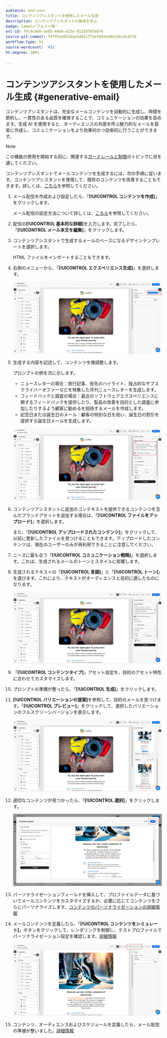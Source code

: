 ```yaml
---
audience: end-user
title: コンテンツアシスタントを使用したメール生成
description: コンテンツアシスタントの基本を学ぶ
badge: label="アルファ版"
exl-id: f6c9c940-ae85-44e6-a23e-9133df87e67e
source-git-commit: f4ffb1e033dae3d631772ef602e48e336c8c0f16
workflow-type: ht
source-wordcount: '451'
ht-degree: 100%

---
```


# コンテンツアシスタントを使用したメール生成 {#generative-email}

コンテンツアシスタントは、完全なメールコンテンツを自動的に生成し、時間を節約し、一貫性のある品質を確保することで、コミュニケーションの効果を高めます。生成 AI を使用すると、オーディエンスの共感を呼ぶ魅力的なメールを容易に作成し、コミュニケーションをより効果的かつ効率的に行うことができます。

>[!NOTE]
>
>この機能の使用を開始する前に、関連する[ガードレールと制限](generative-gs.md#guardrails-and-limitations)のトピックに目を通してください。


コンテンツアシスタントでメールコンテンツを生成するには、次の手順に従います。コンテンツアシスタントを使用して、既存のコンテンツを改善することもできます。詳しくは、[こちら](generative-content.md)を参照してください。

1. メール配信を作成および設定したら、「**[!UICONTROL コンテンツを作成]**」をクリックします。

   メール配信の設定方法について詳しくは、[こちら](../content/create-email-content.md)を参照してください。

1. 配信の&#x200B;**[!UICONTROL 基本的な詳細]**&#x200B;を入力します。完了したら、「**[!UICONTROL メール本文を編集]**」をクリックします。

1. コンテンツアシスタントで生成するメールのベースになるデザインテンプレートを選択します。

   HTML ファイルをインポートすることもできます。

1. 右側のメニューから、「**[!UICONTROL エクスペリエンス生成]**」を選択します。

   ![](assets/email-genai-1.png)

1. 生成する内容を記述して、コンテンツを微調整します。

   プロンプトの例を次に示します。

   * ニュースレターの場合：旅行記事、宛先のハイライト、独占的なサブスクライバーオファーなどを特集した月刊ニュースレターを生成します。
   * フィードバックと調査の場合：最近のソフトウェアエクスペリエンスに関するフィードバックを提供したり、製品の改善を目的とした調査に参加したりするよう顧客に勧めるを招待するメールを作成します。
   * 記念日または誕生日のメール：顧客の特別な日を祝い、誕生日の割引を提供する誕生日メールを生成します。

   ![](assets/email-genai-2.png)

1. コンテンツアシスタントに追加のコンテキストを提供できるコンテンツを含んだブランドアセットを追加する場合は、「**[!UICONTROL ファイルをアップロード]**」を選択します。

   また、「**[!UICONTROL アップロードされたコンテンツ]**」をクリックして、以前に更新したファイルを見つけることもできます。アップロードしたコンテンツは、現在のユーザーのみが再利用できることに注意してください。

1. ニーズに最も合う「**[!UICONTROL コミュニケーション戦略]**」を選択します。これは、生成されるメールのトーンとスタイルに影響します。

1. 生成されるテキストの「**[!UICONTROL 言語]**」と「**[!UICONTROL トーン]**」を選びます。これにより、テキストがオーディエンスと目的に適したものになります。

   ![](assets/email-genai-3.png)

1. 「**[!UICONTROL コンテンツタイプ]**」アセット設定を、目的のアセット特性に合わせてカスタマイズします。

1. プロンプトの準備が整ったら、「**[!UICONTROL 生成]**」をクリックします。

1. **[!UICONTROL バリエーションの提案]**&#x200B;を参照して、目的のメールを見つけます。「**[!UICONTROL プレビュー]**」をクリックして、選択したバリエーションのフルスクリーンバージョンを表示します。

   ![](assets/email-genai-4.png)

1. 適切なコンテンツが見つかったら、「**[!UICONTROL 選択]**」をクリックします。

   ![](assets/email-genai-5.png)

1. パーソナライゼーションフィールドを挿入して、プロファイルデータに基づいてメールコンテンツをカスタマイズするか、必要に応じてコンテンツをさらにパーソナライズします。[コンテンツのパーソナライゼーションの詳細情報](../personalization/personalize.md)

1. メールコンテンツを定義したら、「**[!UICONTROL コンテンツをシミュレート]**」ボタンをクリックして、レンダリングを制御し、テストプロファイルでパーソナライゼーション設定を確認します。[詳細情報](../preview-test/preview-content.md)

   ![](assets/email-genai-6.png)

1. コンテンツ、オーディエンスおよびスケジュールを定義したら、メール配信の準備が整いました。[詳細情報](../monitor/prepare-send.md)
